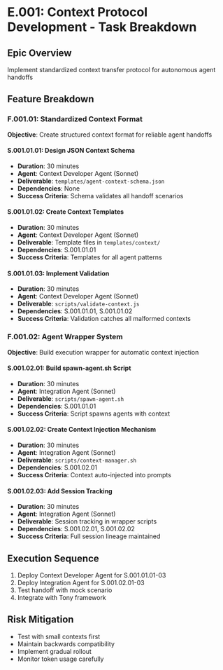 # E.001: Context Protocol Development - Task Breakdown

## Epic Overview
Implement standardized context transfer protocol for autonomous agent handoffs

## Feature Breakdown

### F.001.01: Standardized Context Format
**Objective**: Create structured context format for reliable agent handoffs

#### S.001.01.01: Design JSON Context Schema
- **Duration**: 30 minutes
- **Agent**: Context Developer Agent (Sonnet)
- **Deliverable**: `templates/agent-context-schema.json`
- **Dependencies**: None
- **Success Criteria**: Schema validates all handoff scenarios

#### S.001.01.02: Create Context Templates
- **Duration**: 30 minutes  
- **Agent**: Context Developer Agent (Sonnet)
- **Deliverable**: Template files in `templates/context/`
- **Dependencies**: S.001.01.01
- **Success Criteria**: Templates for all agent patterns

#### S.001.01.03: Implement Validation
- **Duration**: 30 minutes
- **Agent**: Context Developer Agent (Sonnet)
- **Deliverable**: `scripts/validate-context.js`
- **Dependencies**: S.001.01.01, S.001.01.02
- **Success Criteria**: Validation catches all malformed contexts

### F.001.02: Agent Wrapper System
**Objective**: Build execution wrapper for automatic context injection

#### S.001.02.01: Build spawn-agent.sh Script
- **Duration**: 30 minutes
- **Agent**: Integration Agent (Sonnet)
- **Deliverable**: `scripts/spawn-agent.sh`
- **Dependencies**: S.001.01.01
- **Success Criteria**: Script spawns agents with context

#### S.001.02.02: Create Context Injection Mechanism
- **Duration**: 30 minutes
- **Agent**: Integration Agent (Sonnet)
- **Deliverable**: `scripts/context-manager.sh`
- **Dependencies**: S.001.02.01
- **Success Criteria**: Context auto-injected into prompts

#### S.001.02.03: Add Session Tracking
- **Duration**: 30 minutes
- **Agent**: Integration Agent (Sonnet)
- **Deliverable**: Session tracking in wrapper scripts
- **Dependencies**: S.001.02.01, S.001.02.02
- **Success Criteria**: Full session lineage maintained

## Execution Sequence
1. Deploy Context Developer Agent for S.001.01.01-03
2. Deploy Integration Agent for S.001.02.01-03
3. Test handoff with mock scenario
4. Integrate with Tony framework

## Risk Mitigation
- Test with small contexts first
- Maintain backwards compatibility
- Implement gradual rollout
- Monitor token usage carefully